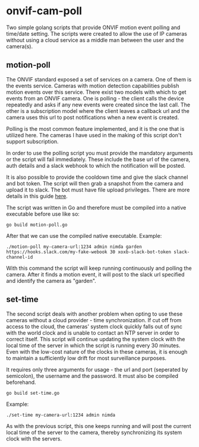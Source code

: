# onvif-cam-poll
Two simple golang scripts that provide ONVIF motion event polling and time/date setting. The scripts were created to allow 
the use of IP cameras without using a cloud service as a middle man between the user and the camera(s).

## motion-poll

The ONVIF standard exposed a set of services on a camera. One of them is the events service. Cameras with motion detection
capabilities publish motion events over this service. There exist two models with which to get events from an ONVIF camera.
One is polling - the client calls the device repeatedly and asks if any new events were created since the last call. The other
is a subscription model where the client leaves a callback url and the camera uses this url to post notifications when a new 
event is created.

Polling is the most common feature implemented, and it is the one that is utilized here. The cameras I have used in the making 
of this script don't support subscription.

In order to use the polling script you must provide the mandatory arguments or the script will fail immediately. These include the
base url of the camera, auth details and a slack webhook to which the notification will be posted.

It is also possible to provide the cooldown time and give the slack channel and bot token. The script will then
grab a snapshot from the camera and upload it to slack. The bot must have file upload privileges. There are more
details in this guide [here](https://api.slack.com/methods/files.upload).

The script was written in Go and therefore must be compiled into a native executable before use like so:

    go build motion-poll.go
    
After that we can use the compiled native executable. Example:

    ./motion-poll my-camera-url:1234 admin nimda garden https://hooks.slack.com/my-fake-webook 30 xoxb-slack-bot-token slack-channel-id
    
With this command the script will keep running continuously and polling the camera. After it finds a motion event,
it will post to the slack url specified and identify the camera as "garden".

## set-time

The second script deals with another problem when opting to use these cameras without a cloud provider - time synchronization.
If cut off from access to the cloud, the cameras' system clock quickly falls out of sync with the world clock and is unable to 
contact an NTP server in order to correct itself. This script will continue updating the system clock with the local time of 
the server in which the script is running every 30 minutes. Even with the low-cost nature of the clocks in these cameras, it is 
enough to maintain a sufficiently low drift for most surveillance purposes.

It requires only three arguments for usage - the url and port (seperated by semicolon), the username and the password.
It must also be compiled beforehand.

    go build set-time.go
    

Example:

    ./set-time my-camera-url:1234 admin nimda
    
As with the previous script, this one keeps running and will post the current local time of the server to the camera, thereby synchronizing
its system clock with the servers.
